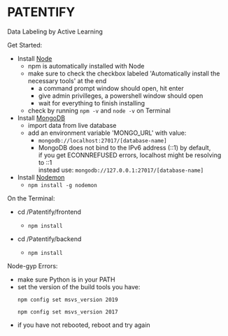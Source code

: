 # PATENTIFY
Data Labeling by Active Learning

Get Started:
* Install [Node](https://nodejs.org/en/download/)
  * npm is automatically installed with Node
  * make sure to check the checkbox labeled 'Automatically install the necessary tools' at the end
    * a command prompt window should open, hit enter
    * give admin privilleges, a powershell window should open
    * wait for everything to finish installing
  * check by running ```npm -v``` and ```node -v``` on Terminal
* Install [MongoDB](https://docs.mongodb.com/manual/installation/)
  * import data from live database
  * add an environment variable 'MONGO_URL' with value: 
    * ```mongodb://localhost:27017/[database-name]```
    * MongoDB does not bind to the IPv6 address (::1) by default, \
    if you get ECONNREFUSED errors, localhost might be resolving to ::1 \
    instead use:
    ```mongodb://127.0.0.1:27017/[database-name]```
* Install [Nodemon](https://www.npmjs.com/package/nodemon) 
   - ```npm install -g nodemon```

On the Terminal:
* cd /Patentify/frontend
  * ```npm install```

* cd /Patentify/backend
  * ```npm install```

Node-gyp Errors:
* make sure Python is in your PATH
* set the version of the build tools you have: 
  ```
  npm config set msvs_version 2019
  ```
  ```
  npm config set msvs_version 2017
  ```
* if you have not rebooted, reboot and try again
